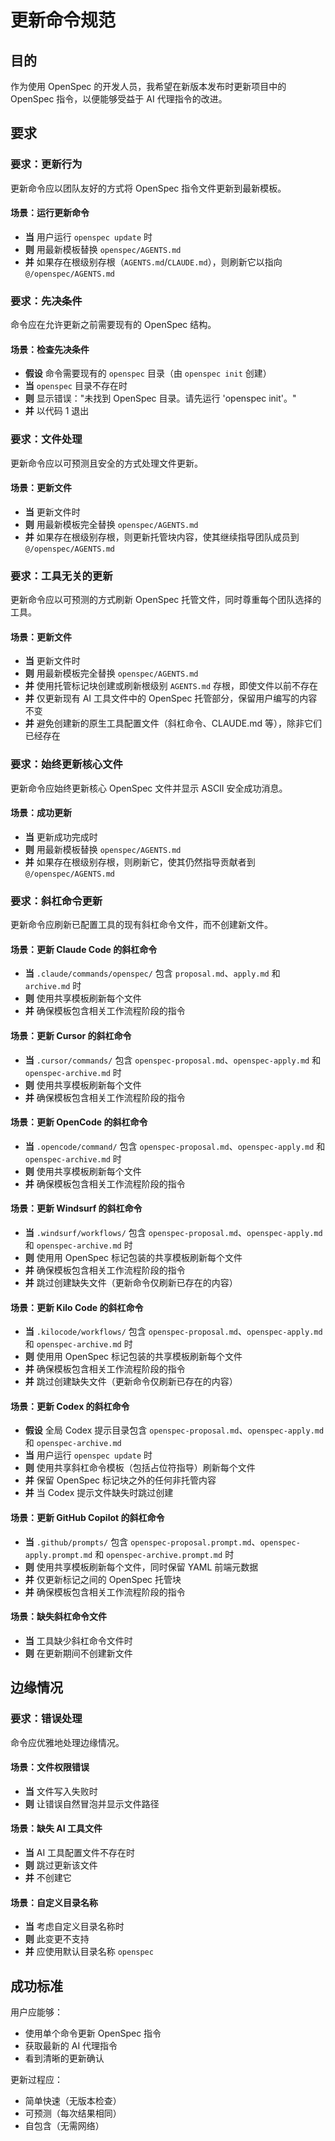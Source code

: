 # 更新命令规范

## 目的

作为使用 OpenSpec 的开发人员，我希望在新版本发布时更新项目中的 OpenSpec 指令，以便能够受益于 AI 代理指令的改进。

## 要求
### 要求：更新行为

更新命令应以团队友好的方式将 OpenSpec 指令文件更新到最新模板。

#### 场景：运行更新命令

- **当** 用户运行 `openspec update` 时
- **则** 用最新模板替换 `openspec/AGENTS.md`
- **并** 如果存在根级别存根（`AGENTS.md`/`CLAUDE.md`），则刷新它以指向 `@/openspec/AGENTS.md`

### 要求：先决条件

命令应在允许更新之前需要现有的 OpenSpec 结构。

#### 场景：检查先决条件

- **假设** 命令需要现有的 `openspec` 目录（由 `openspec init` 创建）
- **当** `openspec` 目录不存在时
- **则** 显示错误："未找到 OpenSpec 目录。请先运行 'openspec init'。"
- **并** 以代码 1 退出

### 要求：文件处理

更新命令应以可预测且安全的方式处理文件更新。

#### 场景：更新文件

- **当** 更新文件时
- **则** 用最新模板完全替换 `openspec/AGENTS.md`
- **并** 如果存在根级别存根，则更新托管块内容，使其继续指导团队成员到 `@/openspec/AGENTS.md`

### 要求：工具无关的更新

更新命令应以可预测的方式刷新 OpenSpec 托管文件，同时尊重每个团队选择的工具。

#### 场景：更新文件

- **当** 更新文件时
- **则** 用最新模板完全替换 `openspec/AGENTS.md`
- **并** 使用托管标记块创建或刷新根级别 `AGENTS.md` 存根，即使文件以前不存在
- **并** 仅更新现有 AI 工具文件中的 OpenSpec 托管部分，保留用户编写的内容不变
- **并** 避免创建新的原生工具配置文件（斜杠命令、CLAUDE.md 等），除非它们已经存在

### 要求：始终更新核心文件

更新命令应始终更新核心 OpenSpec 文件并显示 ASCII 安全成功消息。

#### 场景：成功更新

- **当** 更新成功完成时
- **则** 用最新模板替换 `openspec/AGENTS.md`
- **并** 如果存在根级别存根，则刷新它，使其仍然指导贡献者到 `@/openspec/AGENTS.md`

### 要求：斜杠命令更新

更新命令应刷新已配置工具的现有斜杠命令文件，而不创建新文件。

#### 场景：更新 Claude Code 的斜杠命令

- **当** `.claude/commands/openspec/` 包含 `proposal.md`、`apply.md` 和 `archive.md` 时
- **则** 使用共享模板刷新每个文件
- **并** 确保模板包含相关工作流程阶段的指令

#### 场景：更新 Cursor 的斜杠命令

- **当** `.cursor/commands/` 包含 `openspec-proposal.md`、`openspec-apply.md` 和 `openspec-archive.md` 时
- **则** 使用共享模板刷新每个文件
- **并** 确保模板包含相关工作流程阶段的指令

#### 场景：更新 OpenCode 的斜杠命令

- **当** `.opencode/command/` 包含 `openspec-proposal.md`、`openspec-apply.md` 和 `openspec-archive.md` 时
- **则** 使用共享模板刷新每个文件
- **并** 确保模板包含相关工作流程阶段的指令

#### 场景：更新 Windsurf 的斜杠命令

- **当** `.windsurf/workflows/` 包含 `openspec-proposal.md`、`openspec-apply.md` 和 `openspec-archive.md` 时
- **则** 使用用 OpenSpec 标记包装的共享模板刷新每个文件
- **并** 确保模板包含相关工作流程阶段的指令
- **并** 跳过创建缺失文件（更新命令仅刷新已存在的内容）

#### 场景：更新 Kilo Code 的斜杠命令

- **当** `.kilocode/workflows/` 包含 `openspec-proposal.md`、`openspec-apply.md` 和 `openspec-archive.md` 时
- **则** 使用用 OpenSpec 标记包装的共享模板刷新每个文件
- **并** 确保模板包含相关工作流程阶段的指令
- **并** 跳过创建缺失文件（更新命令仅刷新已存在的内容）

#### 场景：更新 Codex 的斜杠命令

- **假设** 全局 Codex 提示目录包含 `openspec-proposal.md`、`openspec-apply.md` 和 `openspec-archive.md`
- **当** 用户运行 `openspec update` 时
- **则** 使用共享斜杠命令模板（包括占位符指导）刷新每个文件
- **并** 保留 OpenSpec 标记块之外的任何非托管内容
- **并** 当 Codex 提示文件缺失时跳过创建

#### 场景：更新 GitHub Copilot 的斜杠命令

- **当** `.github/prompts/` 包含 `openspec-proposal.prompt.md`、`openspec-apply.prompt.md` 和 `openspec-archive.prompt.md` 时
- **则** 使用共享模板刷新每个文件，同时保留 YAML 前端元数据
- **并** 仅更新标记之间的 OpenSpec 托管块
- **并** 确保模板包含相关工作流程阶段的指令

#### 场景：缺失斜杠命令文件

- **当** 工具缺少斜杠命令文件时
- **则** 在更新期间不创建新文件

## 边缘情况

### 要求：错误处理

命令应优雅地处理边缘情况。

#### 场景：文件权限错误

- **当** 文件写入失败时
- **则** 让错误自然冒泡并显示文件路径

#### 场景：缺失 AI 工具文件

- **当** AI 工具配置文件不存在时
- **则** 跳过更新该文件
- **并** 不创建它

#### 场景：自定义目录名称

- **当** 考虑自定义目录名称时
- **则** 此变更不支持
- **并** 应使用默认目录名称 `openspec`

## 成功标准

用户应能够：
- 使用单个命令更新 OpenSpec 指令
- 获取最新的 AI 代理指令
- 看到清晰的更新确认

更新过程应：
- 简单快速（无版本检查）
- 可预测（每次结果相同）
- 自包含（无需网络）